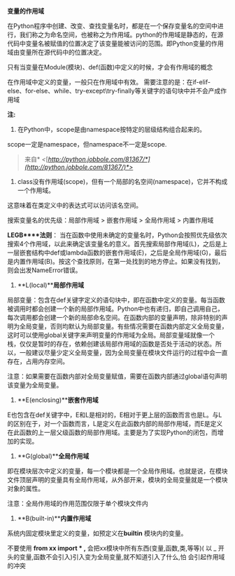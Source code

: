 **变量的作用域**

在Python程序中创建、改变、查找变量名时，都是在一个保存变量名的空间中进行，我们称之为命名空间，也被称之为作用域。python的作用域是静态的，在源代码中变量名被赋值的位置决定了该变量能被访问的范围。即Python变量的作用域由变量所在源代码中的位置决定。

 

只有当变量在Module(模块)、def(函数)中定义的时候，才会有作用域的概念

在作用域中定义的变量，一般只在作用域中有效。 需要注意的是：在if-elif-else、for-else、while、try-except\try-finally等关键字的语句块中并不会产成作用域

 

**注:** 

1. 在Python中，scope是由namespace按特定的层级结构组合起来的。

scope一定是namespace，但namespace不一定是scope.

 

> 来自* *<*[*http://python.jobbole.com/81367/*](http://python.jobbole.com/81367/)*>*

 

1. class没有作用域(scope)，但有一个局部的名空间(namespace)，它并不构成一个作用域。

这意味着在类定义中的表达式可以访问该名空间。

 

 

搜索变量名的优先级：局部作用域 > 嵌套作用域 > 全局作用域 > 内置作用域

**LEGB****法则**： 当在函数中使用未确定的变量名时，Python会按照优先级依次搜索4个作用域，以此来确定该变量名的意义。首先搜索局部作用域(L)，之后是上一层嵌套结构中def或lambda函数的嵌套作用域(E)，之后是全局作用域(G)，最后是内置作用域(B)。按这个查找原则，在第一处找到的地方停止。如果没有找到，则会出发NameError错误。

  

1. **L(local)****局部作用域**

局部变量：包含在def关键字定义的语句块中，即在函数中定义的变量。每当函数被调用时都会创建一个新的局部作用域。Python中也有递归，即自己调用自己，每次调用都会创建一个新的局部命名空间。在函数内部的变量声明，除非特别的声明为全局变量，否则均默认为局部变量。有些情况需要在函数内部定义全局变量，这时可以使用global关键字来声明变量的作用域为全局。局部变量域就像一个 栈，仅仅是暂时的存在，依赖创建该局部作用域的函数是否处于活动的状态。所以，一般建议尽量少定义全局变量，因为全局变量在模块文件运行的过程中会一直存在，占用内存空间。

注意：如果需要在函数内部对全局变量赋值，需要在函数内部通过global语句声明该变量为全局变量。

1. **E(enclosing)****嵌套作用域**

E也包含在def关键字中，E和L是相对的，E相对于更上层的函数而言也是L。与L的区别在于，对一个函数而言，L是定义在此函数内部的局部作用域，而E是定义在此函数的上一层父级函数的局部作用域。主要是为了实现Python的闭包，而增加的实现。

1. **G(global)****全局作用域**

即在模块层次中定义的变量，每一个模块都是一个全局作用域。也就是说，在模块文件顶层声明的变量具有全局作用域，从外部开来，模块的全局变量就是一个模块对象的属性。

注意：全局作用域的作用范围仅限于单个模块文件内

1. **B(built-in)****内置作用域**

系统内固定模块里定义的变量，如预定义在**builtin** 模块内的变量。

 

不要使用 **from xx import \*  ,** 会把xx模块中所有东西(变量,函数,类,等等)( 以 _ 开头的变量,函数不会引入)引入变为全局变量,就不知道引入了什么,怕 会引起作用域的冲突

 